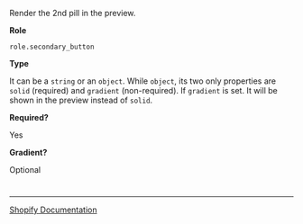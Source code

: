 Render the 2nd pill in the preview.

**Role**

`role.secondary_button`

**Type**

It can be a `string` or an `object`. While `object`, its two only properties are `solid` (required) and `gradient` (non-required). If `gradient` is set. It will be shown in the preview instead of `solid`.

**Required?**

Yes

**Gradient?**

Optional


#

---

[Shopify Documentation](https://shopify.dev/docs/themes/architecture/settings/input-settings#role)
